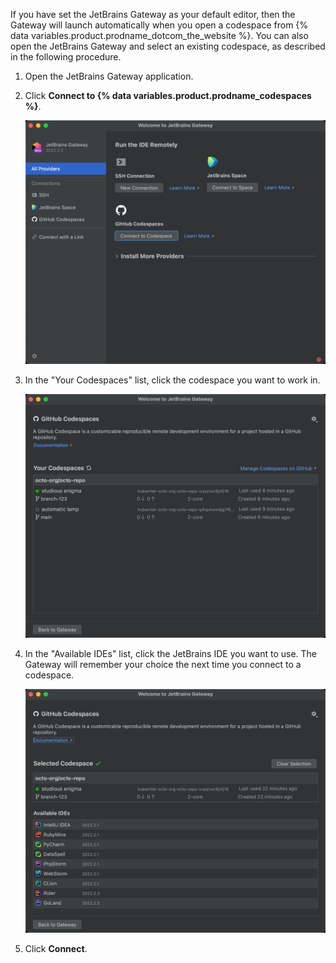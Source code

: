 If you have set the JetBrains Gateway as your default editor, then the Gateway will launch automatically when you open a codespace from {% data variables.product.prodname_dotcom_the_website %}. You can also open the JetBrains Gateway and select an existing codespace, as described in the following procedure.

1. Open the JetBrains Gateway application.
1. Click **Connect to {% data variables.product.prodname_codespaces %}**.

   ![Screenshot of the JetBrains Gateway initial view](/assets/images/help/codespaces/jetbrains-gateway-connect.png)

1. In the "Your Codespaces" list, click the codespace you want to work in.

   ![Screenshot of the JetBrains Gateway codespace list](/assets/images/help/codespaces/jetbrains-gateway-codespaces.png)

1. In the "Available IDEs" list, click the JetBrains IDE you want to use. The Gateway will remember your choice the next time you connect to a codespace.

   ![Screenshot of the JetBrains Gateway codespace list](/assets/images/help/codespaces/jetbrains-gateway-ides.png)

1. Click **Connect**.
